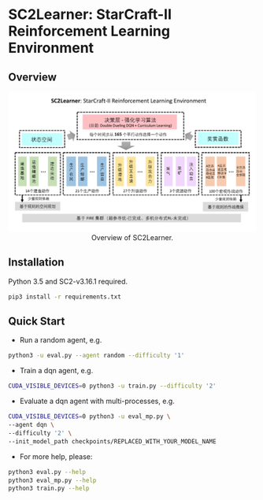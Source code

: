 # SC2Learner: StarCraft-II Reinforcement Learning Environment

## Overview

<p align="center">
<img src="docs/images/overview.png" width=800>
<br/>Overview of SC2Learner.
</p>

## Installation

Python 3.5 and SC2-v3.16.1 required.

```bash
pip3 install -r requirements.txt
```

## Quick Start

- Run a random agent, e.g.
```bash
python3 -u eval.py --agent random --difficulty '1'
```

- Train a dqn agent, e.g.
```bash
CUDA_VISIBLE_DEVICES=0 python3 -u train.py --difficulty '2'
```

- Evaluate a dqn agent with multi-processes, e.g.
```bash
CUDA_VISIBLE_DEVICES=0 python3 -u eval_mp.py \
--agent dqn \
--difficulty '2' \
--init_model_path checkpoints/REPLACED_WITH_YOUR_MODEL_NAME
```

- For more help, please:
```bash
python3 eval.py --help
python3 eval_mp.py --help
python3 train.py --help
```
